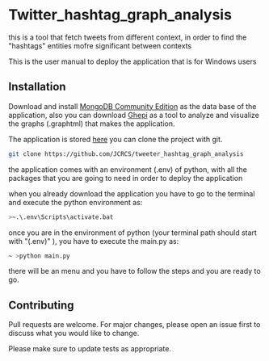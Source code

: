# Twitter_hashtag_graph_analysis
this is a tool that fetch tweets from different context, in order to find the "hashtags" entities mofre significant between contexts

This is the user manual to deploy the application that is for Windows users

## Installation

Download and install [MongoDB Community Edition](https://docs.mongodb.com/v3.4/installation/) as the data base of the application, also you can download [Ghepi](https://gephi.org/users/download/) as a tool to analyze and visualize the graphs (.graphtml) that makes the application.

The application is stored [here](https://github.com/JCRCS/tweeter_hashtag_graph_analysis) you can clone the project with git.

```bash
git clone https://github.com/JCRCS/tweeter_hashtag_graph_analysis
```

the application comes with an environment (.env) of python, with all the packages that you are going to need in order to deploy the application

when you already download the application you have to go to the terminal and execute the python environment as:

```bash
>~.\.env\Scripts\activate.bat
```

once you are in the environment of python (your terminal path should start with "(.env)" ), you have to execute the main.py as:

```bash
~ >python main.py
```

there will be an menu and you have to follow the steps and you are ready to go.


## Contributing
Pull requests are welcome. For major changes, please open an issue first to discuss what you would like to change.

Please make sure to update tests as appropriate.



